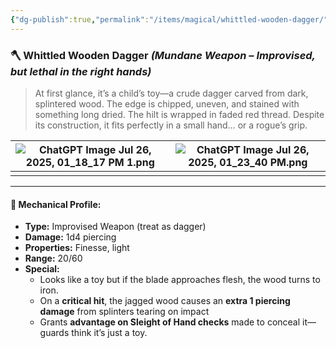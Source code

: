 ```yaml
---
{"dg-publish":true,"permalink":"/items/magical/whittled-wooden-dagger/"}
---
```


### 🪓 **Whittled Wooden Dagger** _(Mundane Weapon – Improvised, but lethal in the right hands)_

> At first glance, it’s a child’s toy—a crude dagger carved from dark, splintered wood. The edge is chipped, uneven, and stained with something long dried. The hilt is wrapped in faded red thread. Despite its construction, it fits perfectly in a small hand… or a rogue’s grip.


| ![ChatGPT Image Jul 26, 2025, 01_18_17 PM 1.png](/img/user/Items/Non-Magical/ChatGPT%20Image%20Jul%2026,%202025,%2001_18_17%20PM%201.png) | ![ChatGPT Image Jul 26, 2025, 01_23_40 PM.png](/img/user/Items/Non-Magical/ChatGPT%20Image%20Jul%2026,%202025,%2001_23_40%20PM.png) |
| -------------------------------------------------- | ------------------------------------------------ |
|                                                    |                                                  |

---

#### 🧷 **Mechanical Profile:**

- **Type:** Improvised Weapon (treat as dagger)
- **Damage:** 1d4 piercing
- **Properties:** Finesse, light
- **Range:** 20/60
- **Special:**
    - Looks like a toy but if the blade approaches flesh, the wood turns to iron. 
    - On a **critical hit**, the jagged wood causes an **extra 1 piercing damage** from splinters tearing on impact
    - Grants **advantage on Sleight of Hand checks** made to conceal it—guards think it’s just a toy.